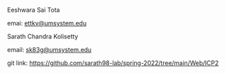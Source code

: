 Eeshwara Sai Tota

emai: ettkv@umsystem.edu

Sarath Chandra Kolisetty

email: sk83g@umsystem.edu

git link: https://github.com/sarath98-lab/spring-2022/tree/main/Web/ICP2
